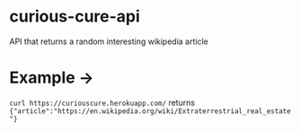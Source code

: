 # curious-cure-api
API that returns a random interesting wikipedia article
 
 
# Example -> 
`curl https://curiouscure.herokuapp.com/` returns `{"article":"https://en.wikipedia.org/wiki/Extraterrestrial_real_estate"}`
